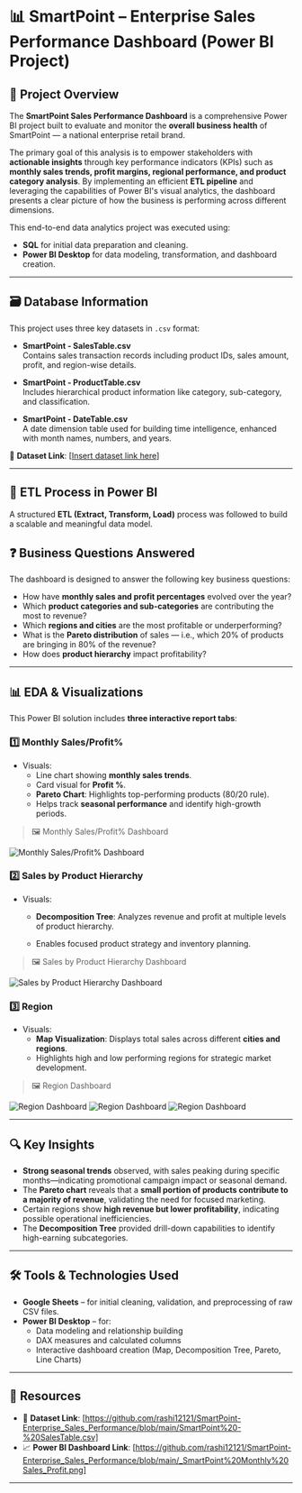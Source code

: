 # 📊 SmartPoint – Enterprise Sales Performance Dashboard (Power BI Project)

## 🧠 Project Overview

The **SmartPoint Sales Performance Dashboard** is a comprehensive Power BI project built to evaluate and monitor the **overall business health** of SmartPoint — a national enterprise retail brand.

The primary goal of this analysis is to empower stakeholders with **actionable insights** through key performance indicators (KPIs) such as **monthly sales trends, profit margins, regional performance, and product category analysis**. By implementing an efficient **ETL pipeline** and leveraging the capabilities of Power BI's visual analytics, the dashboard presents a clear picture of how the business is performing across different dimensions.

This end-to-end data analytics project was executed using:
- **SQL** for initial data preparation and cleaning.
- **Power BI Desktop** for data modeling, transformation, and dashboard creation.

---

## 🗃️ Database Information

This project uses three key datasets in `.csv` format:

- **SmartPoint - SalesTable.csv**  
  Contains sales transaction records including product IDs, sales amount, profit, and region-wise details.

- **SmartPoint - ProductTable.csv**  
  Includes hierarchical product information like category, sub-category, and classification.

- **SmartPoint - DateTable.csv**  
  A date dimension table used for building time intelligence, enhanced with month names, numbers, and years.

📁 **Dataset Link**: [[Insert dataset link here](https://github.com/rashi12121/SmartPoint-Enterprise_Sales_Performance/blob/main/SmartPoint%20-%20SalesTable.csv)]

---

## 🔄 ETL Process in Power BI

A structured **ETL (Extract, Transform, Load)** process was followed to build a scalable and meaningful data model.



## ❓ Business Questions Answered

The dashboard is designed to answer the following key business questions:

- How have **monthly sales and profit percentages** evolved over the year?
- Which **product categories and sub-categories** are contributing the most to revenue?
- Which **regions and cities** are the most profitable or underperforming?
- What is the **Pareto distribution** of sales — i.e., which 20% of products are bringing in 80% of the revenue?
- How does **product hierarchy** impact profitability?

---

## 📊 EDA & Visualizations

This Power BI solution includes **three interactive report tabs**:

### 1️⃣ Monthly Sales/Profit%
- Visuals:
  - Line chart showing **monthly sales trends**.
  - Card visual for **Profit %**.
  - **Pareto Chart**: Highlights top-performing products (80/20 rule).
  - Helps track **seasonal performance** and identify high-growth periods.
> 🖼️ Monthly Sales/Profit% Dashboard

![Monthly Sales/Profit% Dashboard](https://github.com/rashi12121/SmartPoint-Enterprise_Sales_Performance/blob/main/_SmartPoint%20Monthly%20Sales_Profit.png)

### 2️⃣ Sales by Product Hierarchy
- Visuals:
  - **Decomposition Tree**: Analyzes revenue and profit at multiple levels of product hierarchy.

  - Enables focused product strategy and inventory planning.
> 🖼️ Sales by Product Hierarchy Dashboard

![Sales by Product Hierarchy Dashboard](https://github.com/rashi12121/SmartPoint-Enterprise_Sales_Performance/blob/main/_SmartPoint%20Sales%20by%20Product%20Hierarchy.png)

### 3️⃣ Region
- Visuals:
  - **Map Visualization**: Displays total sales across different **cities and regions**.
  - Highlights high and low performing regions for strategic market development.

> 🖼️ Region Dashboard

![Region Dashboard](https://github.com/rashi12121/SmartPoint-Enterprise_Sales_Performance/blob/main/_Smartpoint%20Region-wise%20Sales1.png)
![Region Dashboard](https://github.com/rashi12121/SmartPoint-Enterprise_Sales_Performance/blob/main/_Smartpoint%20Region-wise%20Sales2.png)
![Region Dashboard](https://github.com/rashi12121/SmartPoint-Enterprise_Sales_Performance/blob/main/_Smartpoint%20Region-wise%20Sales3.png)


---

## 🔍 Key Insights

- **Strong seasonal trends** observed, with sales peaking during specific months—indicating promotional campaign impact or seasonal demand.
- The **Pareto chart** reveals that a **small portion of products contribute to a majority of revenue**, validating the need for focused marketing.
- Certain regions show **high revenue but lower profitability**, indicating possible operational inefficiencies.
- The **Decomposition Tree** provided drill-down capabilities to identify high-earning subcategories.

---

## 🛠️ Tools & Technologies Used

- **Google Sheets** – for initial cleaning, validation, and preprocessing of raw CSV files.
- **Power BI Desktop** – for:
  - Data modeling and relationship building
  - DAX measures and calculated columns
  - Interactive dashboard creation (Map, Decomposition Tree, Pareto, Line Charts)

---

## 📎 Resources

- 📁 **Dataset Link**: [https://github.com/rashi12121/SmartPoint-Enterprise_Sales_Performance/blob/main/SmartPoint%20-%20SalesTable.csv]  
- 📈 **Power BI Dashboard Link**: [https://github.com/rashi12121/SmartPoint-Enterprise_Sales_Performance/blob/main/_SmartPoint%20Monthly%20Sales_Profit.png]

---


